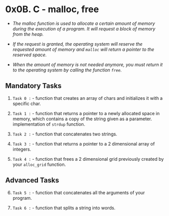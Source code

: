 # 0x0B. C - malloc, free
<i>
 
* The malloc function is used to allocate a certain amount of memory
  during the execution of a program. It will request a block of
  memory from the heap. 
  
* If the request is granted, the operating system will reserve 
  the requested amount of memory and `malloc` will return a pointer 
  to the reserved space.
  
* When the amount of memory is not needed anymore, you must 
  return it to the operating system by calling the function `free`.
 </i>

## Mandatory Tasks

1. `Task 0 :` - function that creates an array of chars and initializes it 
with a specific char.

2. `Task 1 :` - function that returns a pointer to a newly allocated 
space in memory, which contains a copy of the string given as a parameter.
implementation of `strdup` function.

3. `Task 2 :` - function that concatenates two strings.

4. `Task 3 :` - function that returns a pointer to a 2 dimensional 
array of integers.

5. `Task 4 :` - function that frees a 2 dimensional grid previously created by your `alloc_grid` function.

## Advanced Tasks

6. `Task 5 :` - function that concatenates all the arguments of 
your program.

7. `Task 6 :` - function that splits a string into words.
